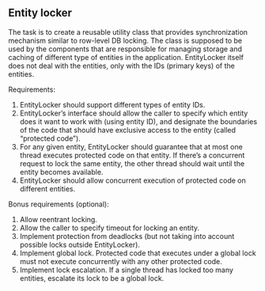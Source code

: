 Entity locker
-----------
The task is to create a reusable utility class that provides synchronization mechanism similar to row-level DB locking.
The class is supposed to be used by the components that are responsible for managing storage and caching of different type of entities in the application. EntityLocker itself does not deal with the entities, only with the IDs (primary keys) of the entities.

Requirements:
1. EntityLocker should support different types of entity IDs.
2. EntityLocker’s interface should allow the caller to specify which entity does it want to work with (using entity ID), and designate the boundaries of the code that should have exclusive access to the entity (called “protected code”).
3. For any given entity, EntityLocker should guarantee that at most one thread executes protected code on that entity. If there’s a concurrent request to lock the same entity, the other thread should wait until the entity becomes available.
4. EntityLocker should allow concurrent execution of protected code on different entities.

Bonus requirements (optional):
1. Allow reentrant locking.
2. Allow the caller to specify timeout for locking an entity.
3. Implement protection from deadlocks (but not taking into account possible locks outside EntityLocker).
4. Implement global lock. Protected code that executes under a global lock must not execute concurrently with any other protected code.
5. Implement lock escalation. If a single thread has locked too many entities, escalate its lock to be a global lock.
